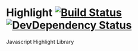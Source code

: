 # Highlight [![Build Status](https://travis-ci.org/NovaeWorkshop/Highlight.svg)](https://travis-ci.org/NovaeWorkshop/Highlight) [![DevDependency Status](https://img.shields.io/david/dev/NovaeWorkshop/Highlight.svg)](https://david-dm.org/NovaeWorkshop/Highlight#info=devDependencies)
Javascript Highlight Library
